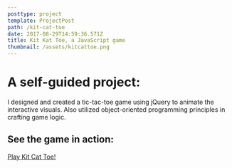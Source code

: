 ```yaml
---
posttype: project
template: ProjectPost
path: /kit-cat-toe
date: 2017-08-29T14:59:36.571Z
title: Kit Kat Toe, a JavaScript game
thumbnail: /assets/kitcattoe.png
---
```

# A self-guided project:

I designed and created a tic-tac-toe game using jQuery to animate the interactive visuals. Also utilized object-oriented programming principles in crafting game logic.


## See the game in action:

[Play Kit Cat Toe!](https://dillantai.github.io/Kit-Cat-Toe/)